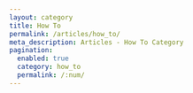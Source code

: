 ```yaml
---
layout: category
title: How To
permalink: /articles/how_to/
meta_description: Articles - How To Category
pagination: 
  enabled: true
  category: how_to
  permalink: /:num/
---
```


